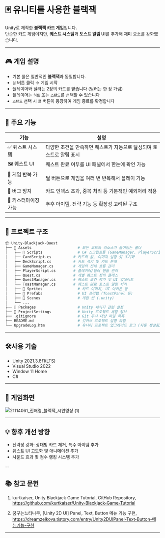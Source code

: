 # 🃏 유니티를 사용한 블랙잭

Unity로 제작한 **블랙잭 카드 게임**입니다.  
단순한 카드 게임이지만, **퀘스트 시스템**과 **토스트 알림 UI**를 추가해 재미 요소를 강화했습니다.

---

## 🎮 게임 설명

- 기본 룰은 일반적인 **블랙잭**과 동일합니다.
- `딜` 버튼 클릭 → 게임 시작
- 플레이어와 딜러는 2장의 카드를 받습니다 (딜러는 한 장 가림)
- 플레이어는 `히트` 또는 `스탠드`를 선택할 수 있습니다
- `스탠드` 선택 시 `콜` 버튼이 등장하여 게임 종료를 확정합니다

---

## 🧩 주요 기능

| 기능 | 설명 |
|------|------|
| ✅ 퀘스트 시스템 | 다양한 조건을 만족하면 퀘스트가 자동으로 달성되며 토스트로 알림 표시 |
| 🖼️ 퀘스트 UI | 퀘스트 완료 여부를 UI 패널에서 한눈에 확인 가능 |
| 🔁 게임 반복 가능 | 딜 버튼으로 게임을 여러 번 반복해서 플레이 가능 |
| 🚫 버그 방지 | 카드 인덱스 초과, 중복 처리 등 기본적인 예외처리 적용 |
| 🧪 커스터마이징 가능 | 추후 아이템, 전략 기능 등 확장성 고려된 구조 |

---

## 📁 프로젝트 구조

```bash
📦 Unity-Blackjack-Quest
├── 📁 Assets                     # 모든 코드와 리소스가 들어있는 폴더
│   ├── 📁 Scripts                # C# 스크립트들 (GameManager, PlayerScript 등)
│   ├── CardScript.cs          # 카드의 값, 이미지 설정 및 초기화
│   ├── DeckScript.cs          # 카드 섞기 및 카드 분배
│   ├── GameManager.cs         # 게임의 전체 흐름 관리
│   ├── PlayerScript.cs        # 플레이어/딜러 핸들 관리
│   ├── Quest.cs               # 개별 퀘스트 정의 클래스
│   ├── QuestManager.cs        # 퀘스트 조건 평가 및 UI 업데이트
│   └── ToastManager.cs        # 퀘스트 완료 토스트 알림 처리
│   ├── 📁 Sprites                # 카드 이미지, UI 아이콘 등
│   ├── 📁 Prefabs                # UI 프리팹 (ToastPanel 등)
│   ├── 📁 Scenes                 # 게임 씬 (.unity)
│   └── ...
├── 📁 Packages                   # Unity 패키지 관련 설정
├── 📁 ProjectSettings            # Unity 프로젝트 세팅 정보
├── .gitignore                   # Git 무시 대상 파일 목록
├── README.md                    # 깃허브 프로젝트 설명 파일
└── UpgradeLog.htm               # 유니티 프로젝트 업그레이드 로그 (자동 생성됨)

```

---

## 🛠️사용 기술
- Unity 2021.3.8f1(LTS)
- Visual Studio 2022
- Window 11 Home
- C#

---
## 📸 게임화면
![21114061_진해령_블랙잭_시연영상 (1)](https://github.com/user-attachments/assets/941db64f-6486-45ef-99fe-38e897357232)

---
## 💡 향후 개선 방향

- 전략성 강화: 상대방 카드 제거, 특수 아이템 추가
- 퀘스트 UI 고도화 및 애니메이션 추가
- 사운드 효과 및 점수 랭킹 시스템 추가

--
## 📚 참고 문헌
1. kurtkaiser, Unity Blackjack Game Tutorial, GitHub Repository,
https://github.com/kurtkaiser/Unity-Blackjack-Game-Tutorial

2. 꿈꾸는느티나무, [Unity 2D UI] Panel, Text, Button 메뉴 기능 구현,
https://dreamzelkova.tistory.com/entry/Unity2DUIPanel-Text-Button-메뉴기능-구현

---
